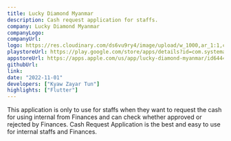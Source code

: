 ```yaml
---
title: Lucky Diamond Myanmar
description: Cash request application for staffs.
company: Lucky Diamond Myanmar
companyLogo:
companyUrl:
logo: https://res.cloudinary.com/ds6vu9ry4/image/upload/w_1000,ar_1:1,c_fill,g_auto,e_art:hokusai/v1721526665/portfolio/ic_launcher_ldm_pnntb7.png
playstoreUrl: https://play.google.com/store/apps/details?id=com.systematic.lucky_diamond
appstoreUrl: https://apps.apple.com/us/app/lucky-diamond-myanmar/id6444782470
githubUrl:
link:
date: "2022-11-01"
developers: ["Kyaw Zayar Tun"]
highlights: ["Flutter"]
---
```


This application is only to use for staffs when they want to request the cash for using internal from Finances and can check whether approved or rejected by Finances.
Cash Request Application is the best and easy to use for internal staffs and Finances.
